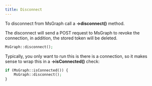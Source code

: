 ```yaml
---
title: Disconnect
---
```


To disconnect from MsGraph call a **->disconnect()** method.

The disconnect will send a POST request to MsGraph to revoke the connection, in addition, the stored token will be deleted.

```php
MsGraph::disconnect();
```

Typically, you only want to run this is there is a connection, so it makes sense to wrap this in a **->isConnected()** check:

```php
if (MsGraph::isConnected()) {
    MsGraph::disconnect();
}
```